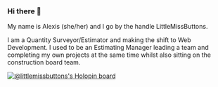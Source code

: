 ### Hi there 👋

My name is Alexis (she/her) and I go by the handle LittleMissButtons.

I am a Quantity Surveyor/Estimator and making the shift to Web Development. I used to be an Estimating Manager leading a team and completing my own projects at the same time whilst also sitting on the construction board team. 



[![@littlemissbuttons's Holopin board](https://holopin.me/littlemissbuttons)](https://holopin.io/@littlemissbuttons)

<!--
**LittleMissButtons/LittleMissButtons** is a ✨ _special_ ✨ repository because its `README.md` (this file) appears on your GitHub profile.

Here are some ideas to get you started:

- 🔭 I’m currently working on ...
- 🌱 I’m currently learning ...
- 👯 I’m looking to collaborate on ...
- 🤔 I’m looking for help with ...
- 💬 Ask me about ...
- 📫 How to reach me: ...
- 😄 Pronouns: ...
- ⚡ Fun fact: ...
-->
